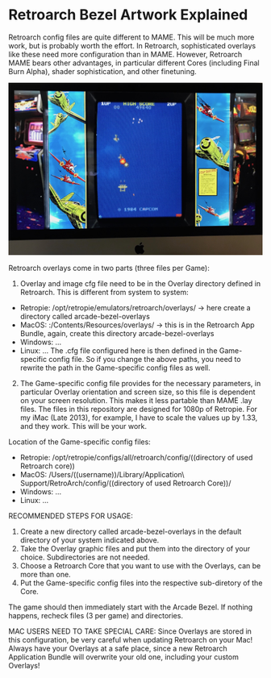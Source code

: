 # Retroarch Bezel Artwork Explained

Retroarch config files are quite different to MAME. This will be much more work, but is probably worth the effort. In Retroarch, sophisticated overlays like these need more configuration than in MAME. However, Retroarch MAME bears other advantages, in particular different Cores (including Final Burn Alpha), shader sophistication, and other finetuning.

![alt text](/screenshots/1942.jpg "1942 with Overlay in Retroarch/Final Burn Alpha")

Retroarch overlays come in two parts (three files per Game):

1. Overlay and image cfg file need to be in the Overlay directory defined in Retroarch. This is different from system to system:
- Retropie: /opt/retropie/emulators/retroarch/overlays/ -> here create a directory called arcade-bezel-overlays
- MacOS: :/Contents/Resources/overlays/ -> this is in the Retroarch App Bundle, again, create this directory arcade-bezel-overlays
- Windows: ...
- Linux: ...
The .cfg file configured here is then defined in the Game-specific config file. So if you change the above paths, you need to rewrite the path in the Game-specific config files as well.

2. The Game-specific config file provides for the necessary parameters, in particular Overlay orientation and screen size, so this file is dependent on your screen resolution. This makes it less partable than MAME .lay files.
The files in this repository are designed for 1080p of Retropie. For my iMac (Late 2013), for example, I have to scale the values up by 1.33, and they work. This will be your work.

Location of the Game-specific config files:
- Retropie: /opt/retropie/configs/all/retroarch/config/((directory of used Retroarch core))
- MacOS: /Users/((username))/Library/Application\ Support/RetroArch/config/((directory of used Retroarch Core))/
- Windows: ...
- Linux: ...

RECOMMENDED STEPS FOR USAGE:
1. Create a new directory called arcade-bezel-overlays in the default directory of your system indicated above.
2. Take the Overlay graphic files and put them into the directory of your choice. Subdirectories are not needed. 
3. Choose a Retroarch Core that you want to use with the Overlays, can be more than one.
4. Put the Game-specific config files into the respective sub-diretory of the Core.

The game should then immediately start with the Arcade Bezel. If nothing happens, recheck files (3 per game) and directories.

MAC USERS NEED TO TAKE SPECIAL CARE:
Since Overlays are stored in this configuration, be very careful when updating Retroarch on your Mac! Always have your Overlays at a safe place, since a new Retroarch Application Bundle will overwrite your old one, including your custom Overlays!




